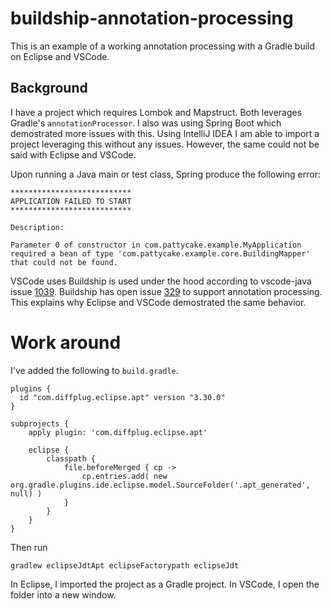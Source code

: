 # buildship-annotation-processing

This is an example of a working annotation processing with a Gradle build on 
Eclipse and VSCode.  

## Background
I have a project which requires Lombok and Mapstruct.  Both leverages Gradle's `annotationProcessor`.  I also was using Spring Boot which demostrated more issues with this.  Using IntelliJ IDEA I am able to import a project leveraging this without any issues.  However, the same could not be said with Eclipse and VSCode.

Upon running a Java main or test class, Spring produce the following error:
```
***************************
APPLICATION FAILED TO START
***************************

Description:

Parameter 0 of constructor in com.pattycake.example.MyApplication required a bean of type 'com.pattycake.example.core.BuildingMapper' that could not be found.
```

VSCode uses Buildship is used under the hood according to vscode-java issue [1039](https://github.com/redhat-developer/vscode-java/issues/1039).  Buildship has open issue [329](https://github.com/eclipse/buildship/issues/329) to support annotation processing.  This explains why Eclipse and VSCode demostrated
the same behavior.

# Work around
 
I've added the following to `build.gradle`. 

```
plugins {
  id "com.diffplug.eclipse.apt" version "3.30.0"
}

subprojects {
    apply plugin: 'com.diffplug.eclipse.apt'

    eclipse {
        classpath {
            file.beforeMerged { cp ->
                cp.entries.add( new org.gradle.plugins.ide.eclipse.model.SourceFolder('.apt_generated', null) )
            }
        }
    }
}
```
Then run

```
gradlew eclipseJdtApt eclipseFactorypath eclipseJdt
```

In Eclipse, I imported the project as a Gradle project.  In VSCode, I open the folder into a new window.